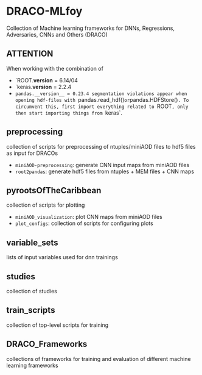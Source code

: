 # DRACO-MLfoy

Collection of Machine learning frameworks for DNNs, Regressions, Adversaries, CNNs and Others (DRACO)

## ATTENTION
When working with the combination of
- `ROOT.__version__ = 6.14/04
- `keras.__version__ = 2.2.4
- `pandas.__version__ = 0.23.4
segmentation violations appear when opening hdf-files with `pandas.read_hdf()` or `pandas.HDFStore()`.
To circumvent this, first import everything related to `ROOT`, only then start importing things from `keras`.


## preprocessing

collection of scripts for preprocessing of ntuples/miniAOD files to hdf5 files as input for DRACOs
- `miniAOD-preprocessing`: generate CNN input maps from miniAOD files
- `root2pandas`: generate hdf5 files from ntuples + MEM files + CNN maps        

## pyrootsOfTheCaribbean

collection of scripts for plotting 
- `miniAOD_visualization`: plot CNN maps from miniAOD files
- `plot_configs`: collection of scripts for configuring plots

## variable_sets

lists of input variables used for dnn trainings

## studies

collection of studies

## train_scripts

collection of top-level scripts for training

## DRACO_Frameworks

collections of frameworks for training and evaluation of different machine learning frameworks

